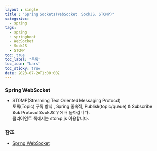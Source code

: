 ```yaml
---
layout : single
title : "Spring Sockets(WebSocket, SockJS, STOMP)"
categories:
  - spring
tags:
  - spring
  - springboot
  - WebSocket
  - SockJS
  - STOMP
toc: true
toc_label: "목록"
toc_icon: "bars"
toc_sticky: true
date: 2023-07-20T1:00:00Z
---
```


### Spring WebSocket 

- STOMP(Streaming Text Oriented Messaging Protocol)   
토픽(Topic) 구독 방식 , Spring 종속적, Publish(topic/queue) & Subscribe   
Sub Protocol SockJS 위에서 돌아갑니다.      
클라이언트 쪽에서는 stomp js 이용합니다. 


### 참조
- [Spring WebSocket](https://spring.io/guides/gs/messaging-stomp-websocket/)
